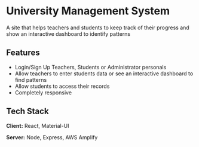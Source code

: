 
# University Management System

A site that helps teachers and students to keep track of their progress and show an interactive dashboard to identify patterns



## Features

- Login/Sign Up Teachers, Students or Administrator personals
- Allow teachers to enter students data or see an interactive dashboard to find patterns
- Allow students to access their records
- Completely responsive


## Tech Stack

**Client:** React, Material-UI

**Server:** Node, Express, AWS Amplify

